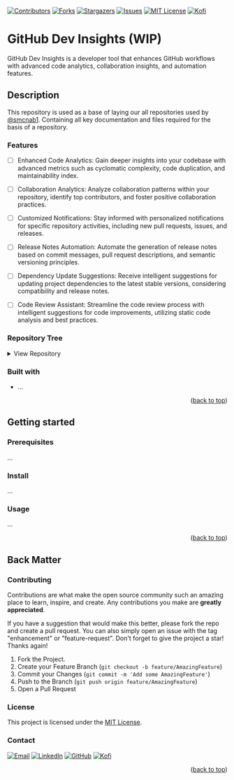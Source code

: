 <!-- TOP ROW OF BADGES -->

[![Contributors][contributors-shield]][contributors-url]
[![Forks][forks-shield]][forks-url]
[![Stargazers][stars-shield]][stars-url]
[![Issues][issues-shield]][issues-url]
[![MIT License][license-shield]][license-url]
[![Kofi][kofi-badge]][kofi-url]
<a name="readme-top"></a>

<!-- PROJECT HEADING -->

# GitHub Dev Insights (WIP)

GitHub Dev Insights is a developer tool that enhances GitHub workflows with advanced code analytics, collaboration insights, and automation features.
<!--
&nbsp;
<div align="center">
  <kbd>
    <img src="https://static.wikia.nocookie.net/vs-requiem/images/2/29/Insert-image-here.jpg/revision/latest?cb=20191224015218" />
    <img src="https://static.wikia.nocookie.net/vs-requiem/images/2/29/Insert-image-here.jpg/revision/latest?cb=20191224015218" />
  </kbd>
</div>
-->
## Description

This repository is used as a base of laying our all repositories used by [@smcnab1](https://github.com/smcnab1). Containing all key documentation and files required for the basis of a repository.

### Features

- [ ] Enhanced Code Analytics: Gain deeper insights into your codebase with advanced metrics such as cyclomatic complexity, code duplication, and maintainability index.

- [ ] Collaboration Analytics: Analyze collaboration patterns within your repository, identify top contributors, and foster positive collaboration practices.

- [ ] Customized Notifications: Stay informed with personalized notifications for specific repository activities, including new pull requests, issues, and releases.

- [ ] Release Notes Automation: Automate the generation of release notes based on commit messages, pull request descriptions, and semantic versioning principles.

- [ ] Dependency Update Suggestions: Receive intelligent suggestions for updating project dependencies to the latest stable versions, considering compatibility and release notes.

- [ ] Code Review Assistant: Streamline the code review process with intelligent suggestions for code improvements, utilizing static code analysis and best practices.

### Repository Tree
<details>
  <summary>View Repository</summary>

_Last Updated 31 Dec 23_
```
📦 github-dev-insights
├─ .github
│  ├─ CODEOWNERS
│  ├─ CODE_OF_CONDUCT.md
│  ├─ CONTRIBUTING.md
│  ├─ FUNDING.yml
│  ├─ ISSUE_TEMPLATE
│  │  ├─ 1-bug-report.md
│  │  ├─ 2-docs-bug.md
│  │  ├─ 3-feature-request.md
│  │  ├─ 4-enhancement-request.md
│  │  ├─ 5-security-report.md
│  │  ├─ 6-question-support.md
│  │  └─ config.yml
│  ├─ PULL_REQUEST_TEMPLATE.md
│  ├─ SECURITY.md
│  ├─ SUPPORT.md
│  └─ config.yml
├─ CHANGELOG.md
├─ LICENSE.md
└─ README.md
```
  
</details>

### Built with

- ...

<p align="right">(<a href="#readme-top">back to top</a>)</p>

## Getting started

### Prerequisites

...

### Install

...

### Usage

...

<p align="right">(<a href="#readme-top">back to top</a>)</p>

## Back Matter

<!-- CONTRIBUTING -->

<a name="contributing"></a>

### Contributing

Contributions are what make the open source community such an amazing place to learn, inspire, and create. Any contributions you make are **greatly appreciated**.

If you have a suggestion that would make this better, please fork the repo and create a pull request. You can also simply open an issue with the tag "enhancement" or "feature-request".
Don't forget to give the project a star! Thanks again!

1. Fork the Project.
2. Create your Feature Branch (`git checkout -b feature/AmazingFeature`)
3. Commit your Changes (`git commit -m 'Add some AmazingFeature'`)
4. Push to the Branch (`git push origin feature/AmazingFeature`)
5. Open a Pull Request

### License

This project is licensed under the [MIT License](LICENSE.md).

<!-- CONTACT -->

<a name="contact"></a>

### Contact

[![Email][email-badge]][email-url]
[![LinkedIn][linkedin-shield]][linkedin-url]
[![GitHub][git-badge]][git-url]
[![Kofi][kofi-badge]][kofi-url]
<br />

<p align="right">(<a href="#readme-top">back to top</a>)</p>

<!-- MARKDOWN LINKS & IMAGES -->

[contributors-shield]: https://img.shields.io/github/contributors/smcnab1/github-dev-insights.svg?style=for-the-badge
[contributors-url]: https://github.com/smcnab1/github-dev-insights/graphs/contributors
[forks-shield]: https://img.shields.io/github/forks/smcnab1/github-dev-insights.svg?style=for-the-badge
[forks-url]: https://github.com/smcnab1/github-dev-insights/network/members
[stars-shield]: https://img.shields.io/github/stars/smcnab1/github-dev-insights.svg?style=for-the-badge
[stars-url]: https://github.com/smcnab1/github-dev-insights/stargazers
[issues-shield]: https://img.shields.io/github/issues/smcnab1/github-dev-insights.svg?style=for-the-badge
[issues-url]: https://github.com/smcnab1/github-dev-insights/issues
[license-shield]: https://img.shields.io/github/license/smcnab1/github-dev-insights.svg?style=for-the-badge
[license-url]: https://github.com/smcnab1/github-dev-insights/blob/master/LICENSE.md
[linkedin-shield]: https://img.shields.io/badge/-LinkedIn-black.svg?style=for-the-badge&logo=linkedin&colorB=555
[linkedin-url]: https://www.linkedin.com/in/sammcnab/
[product-screenshot]: images/screenshot.png
[email-badge]: https://img.shields.io/badge/Email-D14836?style=for-the-badge&logo=gmail&logoColor=white
[email-url]: mailto:sam@sammcnab.co.uk
[git-badge]: https://img.shields.io/badge/GitHub-100000?style=for-the-badge&logo=github&logoColor=white
[git-url]: https://github.com/smcnab1
[kofi-badge]: https://ko-fi.com/img/githubbutton_sm.svg
[kofi-url]: https://ko-fi.com/sammcnab1
